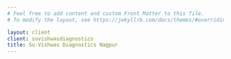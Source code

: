 ```yaml
---
# Feel free to add content and custom Front Matter to this file.
# To modify the layout, see https://jekyllrb.com/docs/themes/#overriding-theme-defaults

layout: client
client: suvishwasdiagnostics
title: Su-Vishwas Diagnostics Nagpur
---
```

